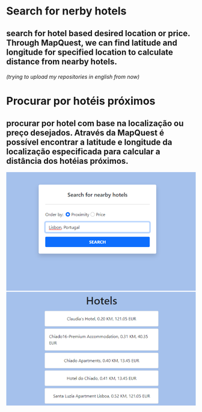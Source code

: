 # Search for nerby hotels
## search for hotel based desired location or price. Through MapQuest, we can find latitude and longitude for specified location to calculate distance from nearby hotels.
###### (trying to upload my repositories in english from now)
# Procurar por hotéis próximos
## procurar por hotel com base na localização ou preço desejados. Através da MapQuest é possível encontrar a latitude e longitude da localização especificada para calcular a distância dos hotéias próximos.
![alt text](https://github.com/MiqueiasBelarmino/HotelTracker/blob/main/01.png)
![alt text](https://github.com/MiqueiasBelarmino/HotelTracker/blob/main/02.png)
